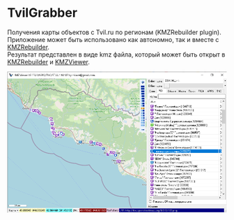 # TvilGrabber

Получения карты объектов с Tvil.ru по регионам (KMZRebuilder plugin).     
Приложение может быть использовано как автономно, так и вместе с [KMZRebuilder](https://github.com/dkxce/KMZRebuilder).    
Результат представлен в виде kmz файла, который может быть открыт в [KMZRebuilder](https://github.com/dkxce/KMZRebuilder) и [KMZViewer](https://github.com/dkxce/KMZViewer).     

<img src="map.png"/>

